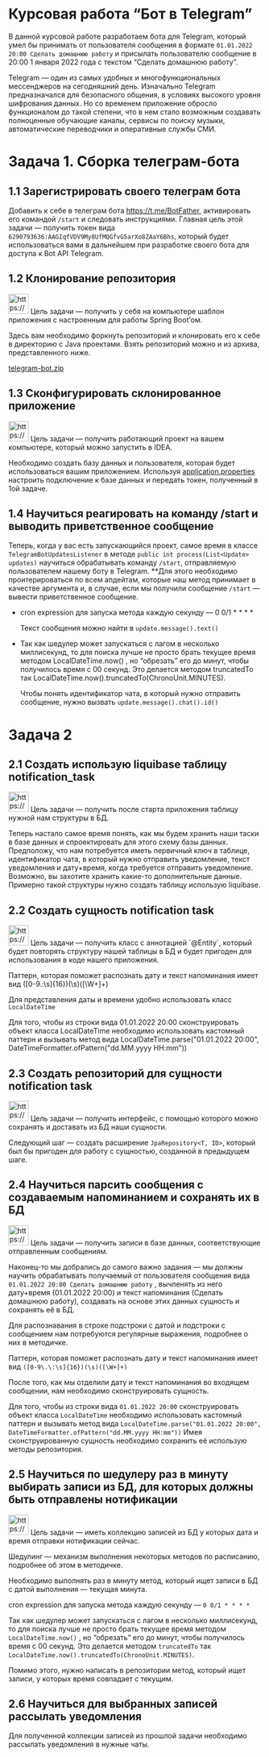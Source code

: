 
# Курсовая работа “Бот в Telegram”

В данной курсовой работе   разработаем бота для Telegram, который умел бы принимать от пользователя сообщения в формате `01.01.2022 20:00 Сделать домашнюю работу` и присылать пользователю сообщение в 20:00 1 января 2022 года с текстом “Сделать домашнюю работу”.


Telegram — один из самых удобных и многофункциональных мессенджеров на сегодняшний день. Изначально Telegram предназначался для безопасного общения, в условиях высокого уровня шифрования данных. Но со временем приложение обросло функционалом до такой степени, что в нем стало возможным создавать полноценные обучающие каналы, сервисы по поиску музыки, автоматические переводчики и оперативные службы СМИ.



# Задача 1. Сборка телеграм-бота

## 1.1 Зарегистрировать своего телеграм бота

Добавить к себе в телеграм бота https://t.me/BotFather, активировать его командой `/start` и следовать инструкциями. Главная цель этой задачи — получить токен вида `6290793636:AAGIqfVDV9My8UfMQGfvG5arXo8ZAaY6Bhs`, который будет использоваться вами в дальнейшем при разработке своего бота для доступа к Bot API Telegram.

## 1.2 Клонирование репозитория

<aside>
<img src="https://s3-us-west-2.amazonaws.com/secure.notion-static.com/838d611f-7e08-4e06-b2e6-5cb132c40d32/Рисунок53.png" alt="https://s3-us-west-2.amazonaws.com/secure.notion-static.com/838d611f-7e08-4e06-b2e6-5cb132c40d32/Рисунок53.png" width="40px" /> Цель задачи — получить у себя на компьютере шаблон приложения с настроенным для работы Spring Boot’ом.

</aside>

Здесь вам необходимо форкнуть репозиторий и клонировать его к себе в директорию с Java проектами. Взять репозиторий можно и из архива, представленного ниже.

[telegram-bot.zip](https://s3-us-west-2.amazonaws.com/secure.notion-static.com/a66d2a91-e4bf-4c9f-9ca4-f3668766a2ab/telegram-bot.zip)

## 1.3 Сконфигурировать склонированное приложение

<aside>
<img src="https://s3-us-west-2.amazonaws.com/secure.notion-static.com/1786d6c5-95fe-423e-b46b-3ab029a9ba01/Рисунок53.png" alt="https://s3-us-west-2.amazonaws.com/secure.notion-static.com/1786d6c5-95fe-423e-b46b-3ab029a9ba01/Рисунок53.png" width="40px" /> Цель задачи — получить работающий проект на вашем компьютере, который можно запустить в IDEA.

</aside>

Необходимо создать базу данных и пользователя, которая будет использоваться вашим приложением. Используя [application.properties](http://application.properties) настроить подключение к базе данных и передать токен, полученный в 1ой задаче.

## 1.4 Научиться реагировать на команду /start и выводить приветственное сообщение

Теперь, когда у вас есть запускающийся проект, самое время в классе `TelegramBotUpdatesListener` в методе `public int process(List<Update> updates)` научиться обрабатывать команду `/start`, отправляемую пользователем нашему боту в Telegram. **Для этого необходимо проитерироваться по всем апдейтам, которые наш метод принимает в качестве аргумента и, в случае,
если мы получили сообщение `/start` — вывести приветственное сообщение.


- cron expression для запуска метода каждую секунду —  0 0/1 * * * *

  Текст сообщения можно найти в `update.message().text()`

- Так как шедулер может запускаться с лагом в несколько миллисекунд, то для поиска лучше не просто брать текущее время методом LocalDateTime.now() , но “обрезать” его до минут, чтобы получилось время с 00 секунд. Это делается методом truncatedTo так LocalDateTime.now().truncatedTo(ChronoUnit.MINUTES).

  Чтобы понять идентификатор чата, в который нужно отправить сообщение, нужно вызвать `update.message().chat().id()`


# Задача 2

## 2.1 Создать использую liquibase таблицу notification_task

<aside>
<img src="https://s3-us-west-2.amazonaws.com/secure.notion-static.com/334e53d3-4fb4-43ff-8f47-8a70cbdfab30/Рисунок53.png" alt="https://s3-us-west-2.amazonaws.com/secure.notion-static.com/334e53d3-4fb4-43ff-8f47-8a70cbdfab30/Рисунок53.png" width="40px" /> Цель задачи —  получить после старта приложения таблицу нужной нам структуры в БД.

</aside>

Теперь настало самое время понять, как мы будем хранить наши таски в базе данных и спроектировать для этого схему базы данных. Предположу, что нам потребуется иметь первичный ключ в таблице, идентификатор чата, в который нужно отправить уведомление, текст уведомления и дату+время, когда требуется отправить уведомление. Возможно, вы захотите хранить какие-то дополнительные данные. Примерно такой структуры нужно создать таблицу использую liquibase.

## 2.2 Создать сущность notification task

<aside>
<img src="https://s3-us-west-2.amazonaws.com/secure.notion-static.com/c860b2f2-26a9-4354-9a75-699bcdcea9ac/Рисунок53.png" alt="https://s3-us-west-2.amazonaws.com/secure.notion-static.com/c860b2f2-26a9-4354-9a75-699bcdcea9ac/Рисунок53.png" width="40px" /> Цель задачи — получить класс с аннотацией `@Entity`, который будет повторять структуру нашей таблицы в БД и будет пригоден для использования в коде нашего приложения.

</aside>

Паттерн, которая поможет распознать дату и текст напоминания имеет вид ([0-9\.\:\s]{16})(\s)([\W+]+)



Для представления даты и времени удобно использовать класс `LocalDateTime`

Для того, чтобы из строки вида 01.01.2022 20:00 сконструировать объект класса LocalDateTime необходимо использовать кастомный паттерн и вызывать метод вида LocalDateTime.parse("01.01.2022 20:00", DateTimeFormatter.ofPattern("dd.MM.yyyy HH:mm"))

## 2.3 Создать репозиторий для сущности notification task

<aside>
<img src="https://s3-us-west-2.amazonaws.com/secure.notion-static.com/622a0545-b338-49ba-8cc0-f83fe5ec66a7/Рисунок53.png" alt="https://s3-us-west-2.amazonaws.com/secure.notion-static.com/622a0545-b338-49ba-8cc0-f83fe5ec66a7/Рисунок53.png" width="40px" /> Цель задачи — получить интерфейс, с помощью которого можно сохранять и доставать из БД наши сущности.

</aside>

Следующий шаг — создать расширение `JpaRepository<T, ID>`, который был бы пригоден для работу с сущностью, созданной в предыдущем шаге.

## 2.4 Научиться парсить сообщения с создаваемым напоминанием и сохранять их в БД

<aside>
<img src="https://s3-us-west-2.amazonaws.com/secure.notion-static.com/eb08102c-d412-4d9e-990e-55949a20230b/Рисунок53.png" alt="https://s3-us-west-2.amazonaws.com/secure.notion-static.com/eb08102c-d412-4d9e-990e-55949a20230b/Рисунок53.png" width="40px" /> Цель задачи — получить записи в базе данных, соответствующие отправленным сообщениям.

</aside>

Наконец-то мы добрались до самого важно задания — мы должны научить обрабатывать получаемый от пользователя сообщения вида `01.01.2022 20:00 Сделать домашнюю работу` , вычленять из него дату+время (01.01.2022 20:00) и текст напоминания (Сделать домашнюю работу), создавать на основе этих данных сущность и сохранять её в БД.

Для распознавания в строке подстроки с датой и подстроки с сообщением нам потребуются регулярные выражения, подробнее о них в методичке.



Паттерн, которая поможет распознать дату и текст напоминания имеет вид `([0-9\.\:\s]{16})(\s)([\W+]+)`


После того, как мы отделили дату и текст напоминания во входящем сообщении, нам необходимо сконструировать сущность.



Для того, чтобы из строки вида `01.01.2022 20:00` сконструировать объект класса `LocalDateTime` необходимо использовать кастомный паттерн и вызывать метод вида `LocalDateTime.parse("01.01.2022 20:00", DateTimeFormatter.ofPattern("dd.MM.yyyy HH:mm"))`
Имея сконструированную сущность необходимо сохранить её использую методы репозитория.

## 2.5 Научиться по шедулеру раз в минуту выбирать записи из БД, для которых должны быть отправлены нотификации

<aside>
<img src="https://s3-us-west-2.amazonaws.com/secure.notion-static.com/c5bf0663-50d1-441f-9344-19b047a5b3b8/Рисунок53.png" alt="https://s3-us-west-2.amazonaws.com/secure.notion-static.com/c5bf0663-50d1-441f-9344-19b047a5b3b8/Рисунок53.png" width="40px" /> Цель задачи — иметь коллекцию записей из БД у которых дата и время отправки нотификации сейчас.

</aside>

Шедулинг — механизм выполнения некоторых методов по расписанию, подробнее об этом в методичке.

Необходимо выполнять раз в минуту метод, который ищет записи в БД с датой выполнения — текущая минута.



cron expression для запуска метода каждую секунду —  `0 0/1 * * * *`



Так как шедулер может запускаться с лагом в несколько миллисекунд, то для поиска лучше не просто брать текущее время методом `LocalDateTime.now()` , но “обрезать” его до минут, чтобы получилось время с 00 секунд. Это делается методом `truncatedTo` так `LocalDateTime.now().truncatedTo(ChronoUnit.MINUTES)`.


Помимо этого, нужно написать в репозитории метод, который ищет записи, у которых время совпадает с текущим.

## 2.6 Научиться для выбранных записей рассылать уведомления

Для полученной коллекции записей из прошлой задачи необходимо рассылать уведомления в нужные чаты.
